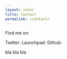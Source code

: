 ```yaml
---
layout: inner
title: Contact
permalink: /contact/
---
```


Find me on:

Twitter:
Launchpad:
Github:

bla bla bla